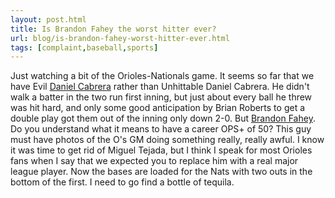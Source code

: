 ```yaml
---
layout: post.html
title: Is Brandon Fahey the worst hitter ever?
url: blog/is-brandon-fahey-worst-hitter-ever.html
tags: [complaint,baseball,sports]
---
```

Just watching a bit of the Orioles-Nationals game. It seems so far that we have Evil [Daniel Cabrera](http://www.baseball-reference.com/c/cabreda01.shtml) rather than Unhittable Daniel Cabrera. He didn't walk a batter in the two run first inning, but just about every ball he threw was hit hard, and only some good anticipation by Brian Roberts to get a double play got them out of the inning only down 2-0. But [Brandon Fahey](http://www.baseball-reference.com/f/faheybr01.shtml). Do you understand what it means to have a career OPS+ of 50? This guy must have photos of the O's GM doing something really, really awful. I know it was time to get rid of Miguel Tejada, but I think I speak for most Orioles fans when I say that we expected you to replace him with a real major league player. Now the bases are loaded for the Nats with two outs in the bottom of the first. I need to go find a bottle of tequila.
